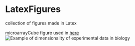 # LatexFigures
collection of figures made in Latex

microarrayCube figure used in [here](https://link.springer.com/article/10.1007%2Fs12065-013-0098-7) 
![Example of dimensionality of experimental data in biology](/microarrayCube/array.jpg) 
